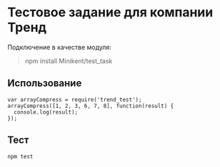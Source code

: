 # Тестовое задание для компании Тренд
Подключение в качестве модуля:
> npm install Minikent/test_task
## Использование
```
var arrayCompress = require('trend_test');
arrayCompress([1, 2, 3, 6, 7, 8], function(result) {
  console.log(result);
});
```
## Тест
```
npm test
```
